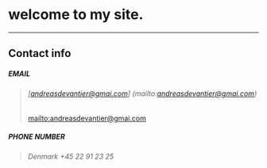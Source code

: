 # welcome to my site.

---

## **Contact info**

##### **EMAIL**
> ###### [andreasdevantier@gmai.com] (mailto:andreasdevantier@gmai.com)
> <a href="mailto:andreasdevantier\@gmai.com">mailto:andreasdevantier\@gmai.com</a>



##### **PHONE NUMBER**
> ###### Denmark +45 22 91 23 25

